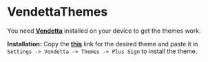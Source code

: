 # VendettaThemes
You need **[Vendetta](https://github.com/vendetta-mod/Vendetta#installing)** installed on your device to get the themes work.

**Installation:**
Copy the **[this](https://raw.githubusercontent.com/asboy2035/PurpAmoLED-Plus/main/PurpAMOLED/PurpAMOLED.json)** link for the desired theme and paste it in `Settings -> Vendetta -> Themes -> Plus Sign` to install the theme.